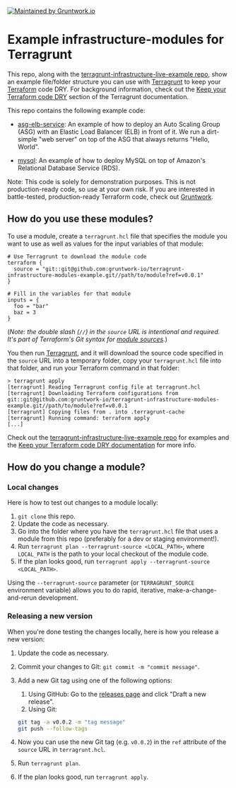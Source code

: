 [![Maintained by Gruntwork.io](https://img.shields.io/badge/maintained%20by-gruntwork.io-%235849a6.svg)](https://gruntwork.io/?ref=repo_terragrunt-infra-modules-example)

# Example infrastructure-modules for Terragrunt

This repo, along with the [terragrunt-infrastructure-live-example
repo](https://github.com/gruntwork-io/terragrunt-infrastructure-live-example), show an example file/folder structure
you can use with [Terragrunt](https://github.com/gruntwork-io/terragrunt) to keep your
[Terraform](https://www.terraform.io) code DRY. For background information, check out the [Keep your Terraform code
DRY](https://github.com/gruntwork-io/terragrunt#keep-your-terraform-code-dry) section of the Terragrunt documentation.

This repo contains the following example code:

* [asg-elb-service](/asg-elb-service): An example of how to deploy an Auto Scaling Group (ASG) with an Elastic Load
  Balancer (ELB) in front of it. We run a dirt-simple "web server" on top of the ASG that always returns "Hello, World".

* [mysql](/mysql): An example of how to deploy MySQL on top of Amazon's Relational Database Service (RDS).

Note: This code is solely for demonstration purposes. This is not production-ready code, so use at your own risk. If
you are interested in battle-tested, production-ready Terraform code, check out [Gruntwork](http://www.gruntwork.io/).

## How do you use these modules?

To use a module, create a  `terragrunt.hcl` file that specifies the module you want to use as well as values for the
input variables of that module:

```hcl
# Use Terragrunt to download the module code
terraform {
  source = "git::git@github.com:gruntwork-io/terragrunt-infrastructure-modules-example.git//path/to/module?ref=v0.0.1"
}

# Fill in the variables for that module
inputs = {
  foo = "bar"
  baz = 3
}
```

(*Note: the double slash (`//`) in the `source` URL is intentional and required. It's part of Terraform's Git syntax
for [module sources](https://www.terraform.io/docs/modules/sources.html).*)

You then run [Terragrunt](https://github.com/gruntwork-io/terragrunt), and it will download the source code specified
in the `source` URL into a temporary folder, copy your `terragrunt.hcl` file into that folder, and run your Terraform
command in that folder:

```text
> terragrunt apply
[terragrunt] Reading Terragrunt config file at terragrunt.hcl
[terragrunt] Downloading Terraform configurations from git::git@github.com:gruntwork-io/terragrunt-infrastructure-modules-example.git//path/to/module?ref=v0.0.1
[terragrunt] Copying files from . into .terragrunt-cache
[terragrunt] Running command: terraform apply
[...]
```

Check out the [terragrunt-infrastructure-live-example
repo](https://github.com/gruntwork-io/terragrunt-infrastructure-live-example) for examples and the [Keep your Terraform
code DRY documentation](https://github.com/gruntwork-io/terragrunt#keep-your-terraform-code-dry) for more info.

## How do you change a module?

### Local changes

Here is how to test out changes to a module locally:

1. `git clone` this repo.
1. Update the code as necessary.
1. Go into the folder where you have the `terragrunt.hcl` file that uses a module from this repo (preferably for a
   dev or staging environment!).
1. Run `terragrunt plan --terragrunt-source <LOCAL_PATH>`, where `LOCAL_PATH` is the path to your local checkout of
   the module code.
1. If the plan looks good, run `terragrunt apply --terragrunt-source <LOCAL_PATH>`.

Using the `--terragrunt-source` parameter (or `TERRAGRUNT_SOURCE` environment variable) allows you to do rapid,
iterative, make-a-change-and-rerun development.

### Releasing a new version

When you're done testing the changes locally, here is how you release a new version:

1. Update the code as necessary.
1. Commit your changes to Git: `git commit -m "commit message"`.
1. Add a new Git tag using one of the following options:
    1. Using GitHub: Go to the [releases page](/releases) and click "Draft a new release".
    1. Using Git:

    ```sh
    git tag -a v0.0.2 -m "tag message"
    git push --follow-tags
    ```

1. Now you can use the new Git tag (e.g. `v0.0.2`) in the `ref` attribute of the `source` URL in `terragrunt.hcl`.
1. Run `terragrunt plan`.
1. If the plan looks good, run `terragrunt apply`.
